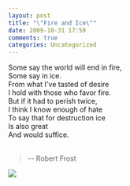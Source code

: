 ```yaml
---
layout: post
title: "\"Fire and Ice\""
date: 2009-10-31 17:59
comments: true
categories: Uncategorized
---
```

Some say the world will end in fire,<br />
Some say in ice.<br />
From what I've tasted of desire<br />
I hold with those who favor fire.<br />
But if it had to perish twice,<br />
I think I know enough of hate<br />
To say that for destruction ice<br />
Is also great<br />
And would suffice.<br /><br />

<blockquote>-- Robert Frost</blockquote>

<img src="http://imgs.xkcd.com/comics/with_apologies_to_robert_frost.png" />
